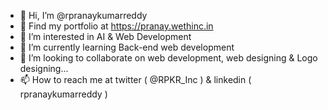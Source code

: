 - 👋 Hi, I’m @rpranaykumarreddy
- 🚀 Find my portfolio at https://pranay.wethinc.in 
- 👀 I’m interested in AI & Web Development 
- 🌱 I’m currently learning Back-end web development
- 💞️ I’m looking to collaborate on web development, web designing & Logo designing...
- 📫 How to reach me at twitter ( @RPKR_Inc ) & linkedin ( rpranaykumarreddy )

<!---
rpranaykumarreddy/rpranaykumarreddy is a ✨ special ✨ repository because its `README.md` (this file) appears on your GitHub profile.
You can click the Preview link to take a look at your changes.
--->
